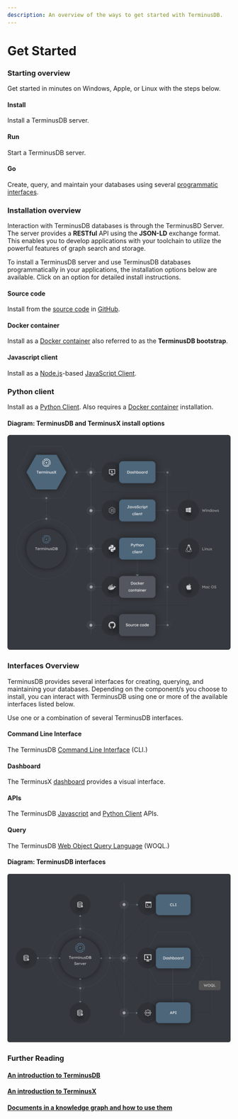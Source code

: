 ```yaml
---
description: An overview of the ways to get started with TerminusDB.
---
```


# Get Started

### Starting overview

Get started in minutes on Windows, Apple, or Linux with the steps below.

#### Install

Install a TerminusDB server.

#### Run

Start a TerminusDB server.

#### Go

Create, query, and maintain your databases using several [programmatic interfaces](index.md#interfaces-overview).

### Installation overview

Interaction with TerminusDB databases is through the TerminusBD Server. The server provides a **RESTful** API using the **JSON-LD** exchange format. This enables you to develop applications with your toolchain to utilize the powerful features of graph search and storage.

To install a TerminusDB server and use TerminusDB databases programmatically in your applications, the installation options below are available. Click on an option for detailed install instructions.

#### Source code

Install from the [source code](get-started/install/install-from-source-code.md) in [GitHub](https://github.com/terminusdb/terminusdb).

#### Docker container

Install as a [Docker container](get-started/install/install-as-docker-container.md) also referred to as the **TerminusDB bootstrap**.

#### Javascript client

Install as a [Node.js](https://nodejs.org/en/download/)-based [JavaScript Client](get-started/install-client/install-javascript-client.md).

### Python client

Install as a [Python Client](get-started/install-client/install-python-client.md). Also requires a [Docker container](get-started/install/install-as-docker-container.md) installation.

#### Diagram: TerminusDB and TerminusX install options

![](img/diagrams/terminusdb-install-options.png)

### Interfaces Overview

TerminusDB provides several interfaces for creating, querying, and maintaining your databases. Depending on the component/s you choose to install, you can interact with TerminusDB using one or more of the available interfaces listed below.

Use one or a combination of several TerminusDB interfaces.

#### Command Line Interface

The TerminusDB [Command Line Interface](guides/interface-guides/cli.md) (CLI.)

#### Dashboard

The TerminusX [dashboard](https://dashboard.terminusdb.com) provides a visual interface.

#### APIs

The TerminusDB [Javascript](guides/interface-guides/javascript-client.md) and [Python Client](guides/interface-guides/python-client.md) APIs.

#### Query

The TerminusDB [Web Object Query Language](explanations/document-graph-db/woql.md) (WOQL.)

#### Diagram: TerminusDB interfaces

![](img/diagrams/terminusdb-interfaces.png)

### Further Reading

#### [An introduction to TerminusDB](explanations/document-graph-db/terminusdb-intro.md)

#### [An introduction to TerminusX](explanations/document-graph-db/terminusx-intro.md)

#### [Documents in a knowledge graph and how to use them](explanations/document-graph-db/documents.md)

